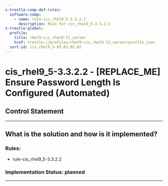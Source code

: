 ```yaml
---
x-trestle-comp-def-rules:
  software-comp:
    - name: rule-cis_rhel9_5-3.3.2.2
      description: Rule for cis_rhel9_5-3.3.2.2
x-trestle-global:
  profile:
    title: rhel9-cis_rhel9-l2_server
    href: trestle://profiles/rhel9-cis_rhel9-l2_server/profile.json
  sort-id: cis_rhel9_5-03.03.02.02
---
```


# cis_rhel9_5-3.3.2.2 - \[REPLACE_ME\] Ensure Password Length Is Configured (Automated)

## Control Statement

______________________________________________________________________

## What is the solution and how is it implemented?

<!-- For implementation status enter one of: implemented, partial, planned, alternative, not-applicable -->

<!-- Note that the list of rules under ### Rules: is read-only and changes will not be captured after assembly to JSON -->

<!-- Add control implementation description here for control: cis_rhel9_5-3.3.2.2 -->

### Rules:

  - rule-cis_rhel9_5-3.3.2.2

### Implementation Status: planned

______________________________________________________________________
